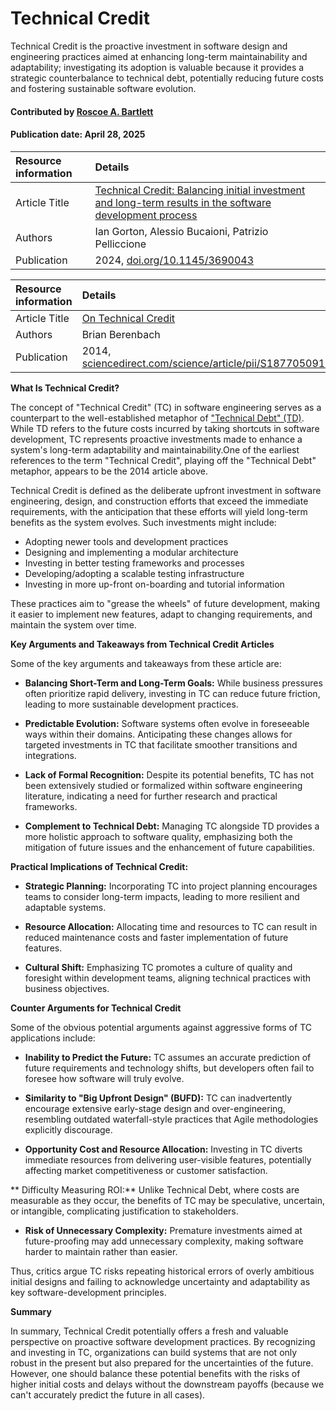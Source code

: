 # Technical Credit

<!--deck text start-->

Technical Credit is the proactive investment in software design and engineering practices aimed at enhancing long-term maintainability and adaptability; investigating its adoption is valuable because it provides a strategic counterbalance to technical debt, potentially reducing future costs and fostering sustainable software evolution.

<!--deck text end-->

#### Contributed by [Roscoe A. Bartlett](https://github.com/bartlettroscoe "Roscoe A. Bartlett")
#### Publication date: April 28, 2025

Resource information | Details
:--- | :---
Article Title | [Technical Credit: Balancing initial investment and long-term results in the software development process](https://dl.acm.org/doi/10.1145/3690043)
Authors | Ian Gorton, Alessio Bucaioni, Patrizio Pelliccione
Publication | 2024, [doi.org/10.1145/3690043](https://doi.org/10.1145/3690043)

Resource information | Details
:--- | :---
Article Title | [On Technical Credit](https://www.sciencedirect.com/science/article/pii/S1877050914001252)
Authors | Brian Berenbach
Publication | 2014, [sciencedirect.com/science/article/pii/S1877050914001252](https://www.sciencedirect.com/science/article/pii/S1877050914001252)

**What Is Technical Credit?**

The concept of "Technical Credit" (TC) in software engineering serves as a counterpart to the well-established metaphor of ["Technical Debt" (TD)](https://bssw.io/items/technical-debt-in-practice-how-to-find-it-and-fix-it).
While TD refers to the future costs incurred by taking shortcuts in software development, TC represents proactive investments made to enhance a system's long-term adaptability and maintainability.​
One of the earliest references to the term "Technical Credit", playing off the "Technical Debt" metaphor, appears to be the 2014 article above.

Technical Credit is defined as the deliberate upfront investment in software engineering, design, and construction efforts that exceed the immediate requirements, with the anticipation that these efforts will yield long-term benefits as the system evolves.
Such investments might include:​

* Adopting newer tools and development practices
* Designing and implementing a modular architecture
* Investing in better testing frameworks​ and processes
* Developing/adopting a scalable testing infrastructure
* Investing in more up-front on-boarding and tutorial information

These practices aim to "grease the wheels" of future development, making it easier to implement new features, adapt to changing requirements, and maintain the system over time. ​

**Key Arguments and Takeaways from Technical Credit Articles**

Some of the key arguments and takeaways from these article are:

* **Balancing Short-Term and Long-Term Goals:** While business pressures often prioritize rapid delivery, investing in TC can reduce future friction, leading to more sustainable development practices.

* **Predictable Evolution:** Software systems often evolve in foreseeable ways within their domains.
Anticipating these changes allows for targeted investments in TC that facilitate smoother transitions and integrations. ​

* **Lack of Formal Recognition:** Despite its potential benefits, TC has not been extensively studied or formalized within software engineering literature, indicating a need for further research and practical frameworks.

* **Complement to Technical Debt:** Managing TC alongside TD provides a more holistic approach to software quality, emphasizing both the mitigation of future issues and the enhancement of future capabilities. ​

**Practical Implications of Technical Credit:**

* **Strategic Planning:** Incorporating TC into project planning encourages teams to consider long-term impacts, leading to more resilient and adaptable systems.​

* **Resource Allocation:** Allocating time and resources to TC can result in reduced maintenance costs and faster implementation of future features.​

* **Cultural Shift:** Emphasizing TC promotes a culture of quality and foresight within development teams, aligning technical practices with business objectives.​

**Counter Arguments for Technical Credit**

Some of the obvious potential arguments against aggressive forms of TC applications include:

* **Inability to Predict the Future:** TC assumes an accurate prediction of future requirements and technology shifts, but developers often fail to foresee how software will truly evolve.

* **Similarity to "Big Upfront Design" (BUFD):** TC can inadvertently encourage extensive early-stage design and over-engineering, resembling outdated waterfall-style practices that Agile methodologies explicitly discourage.

* **Opportunity Cost and Resource Allocation:** Investing in TC diverts immediate resources from delivering user-visible features, potentially affecting market competitiveness or customer satisfaction.

** Difficulty Measuring ROI:** Unlike Technical Debt, where costs are measurable as they occur, the benefits of TC may be speculative, uncertain, or intangible, complicating justification to stakeholders.

* **Risk of Unnecessary Complexity:** Premature investments aimed at future-proofing may add unnecessary complexity, making software harder to maintain rather than easier.

Thus, critics argue TC risks repeating historical errors of overly ambitious initial designs and failing to acknowledge uncertainty and adaptability as key software-development principles.


**Summary**

In summary, Technical Credit potentially offers a fresh and valuable perspective on proactive software development practices.
By recognizing and investing in TC, organizations can build systems that are not only robust in the present but also prepared for the uncertainties of the future.
However, one should balance these potential benefits with the risks of higher initial costs and delays without the downstream payoffs (because we can't accurately predict the future in all cases).

<!---
Publish: yes
Topics: software engineering, Software process improvement, Projects and organizations, Requirements, Design, software sustainability
Pinned: no
RSS update: 2025-04-28
--->
